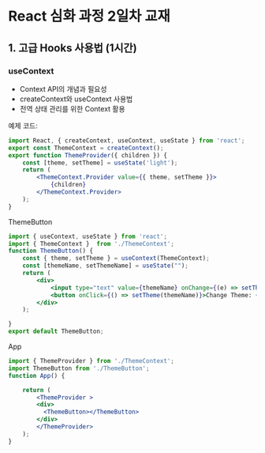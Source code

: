 # React 심화 과정 2일차 교재

## 1. 고급 Hooks 사용법 (1시간)

### useContext
- Context API의 개념과 필요성
- createContext와 useContext 사용법
- 전역 상태 관리를 위한 Context 활용

예제 코드:
```jsx
import React, { createContext, useContext, useState } from 'react';
export const ThemeContext = createContext();
export function ThemeProvider({ children }) {
    const [theme, setTheme] = useState('light');
    return (
        <ThemeContext.Provider value={{ theme, setTheme }}>
            {children}
        </ThemeContext.Provider>
    );
}
```
ThemeButton
```jsx
import { useContext, useState } from 'react';
import { ThemeContext }  from './ThemeContext';
function ThemeButton() {
    const { theme, setTheme } = useContext(ThemeContext);
    const [themeName, setThemeName] = useState("");
    return (
        <div>
            <input type="text" value={themeName} onChange={(e) => setThemeName(e.target.value)}></input>
            <button onClick={() => setTheme(themeName)}>Change Theme: {theme}</button>
        </div>
    );

}
export default ThemeButton;
```
App
```jsx
import { ThemeProvider } from './ThemeContext';
import ThemeButton from './ThemeButton';
function App() {

    return (
        <ThemeProvider >
        <div>
          <ThemeButton></ThemeButton> 
        </div>
        </ThemeProvider>
    ); 
}
```



